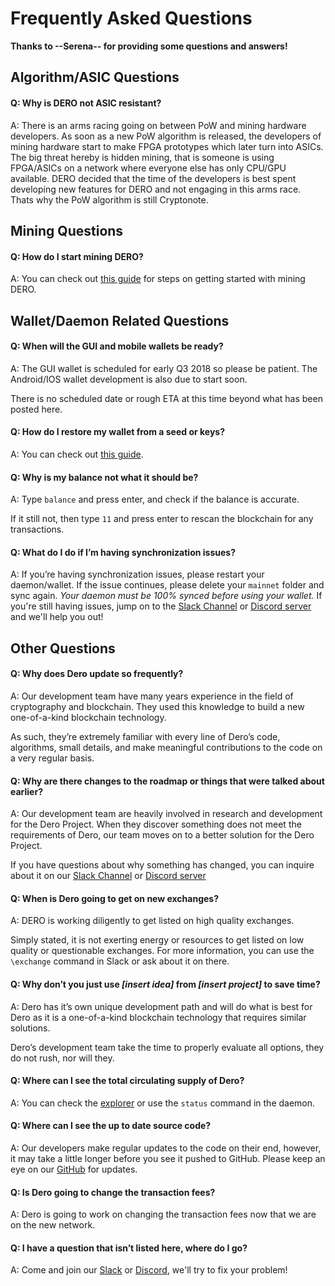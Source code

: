 # Frequently Asked Questions

**Thanks to --Serena-- for providing some questions and answers!**

## Algorithm/ASIC Questions

#### Q: Why is DERO not ASIC resistant?

   A: There is an arms racing going on between PoW and mining hardware developers. As soon as a new PoW algorithm is released, the developers of mining hardware start to make FPGA prototypes which later turn into ASICs. The big threat hereby is hidden mining, that is someone is using FPGA/ASICs on a network where everyone else has only CPU/GPU available. DERO decided that the time of the developers is best spent developing new features for DERO and not engaging in this arms race. Thats why the PoW algorithm is still Cryptonote.

## Mining Questions

#### Q: How do I start mining DERO?

   A: You can check out [this guide](mining/Mining) for steps on getting started with mining DERO.

## Wallet/Daemon Related Questions

#### Q: When will the GUI and mobile wallets be ready?

   A: The GUI wallet is scheduled for early Q3 2018 so please be patient. The Android/IOS wallet development is also due to start soon.

There is no scheduled date or rough ETA at this time beyond what has been posted here.


#### Q: How do I restore my wallet from a seed or keys?

   A: You can check out [this guide](wallets/Using-the-CLI-Wallet#restoring-your-wallet).

#### Q: Why is my balance not what it should be?

  A: Type `balance` and press enter, and check if the balance is accurate.

If it still not, then type `11` and press enter to rescan the blockchain for any transactions.

#### Q: What do I do if I’m having synchronization issues?

   A: If you’re having synchronization issues, please restart your daemon/wallet.
     If the issue continues, please delete your `mainnet` folder and sync again.
     *Your daemon must be 100% synced before using your wallet.*
     If you're still having issues, jump on to the [Slack Channel](https://deroproject.slack.com/join/shared_invite/enQtMzAwMDc5MDY4NDUzLTAzOWNjYWZmNDgxZTk1YjNiNWFiYjg1OWNiMmQ2MmUxOWRmNjNjOWM3ODAzMzE3M2RhNzBhZjUyZGQxYjQxY2U) or [Discord server](https://discord.gg/GmDgjkD) and we'll help you out!

## Other Questions

#### Q: Why does Dero update so frequently?

   A: Our development team have many years experience in the field of cryptography and blockchain. They used this knowledge to build a new one-of-a-kind blockchain technology.

As such, they’re extremely familiar with every line of Dero’s code, algorithms, small details, and make meaningful contributions to the code on a very regular basis.


#### Q: Why are there changes to the roadmap or things that were talked about earlier?

   A: Our development team are heavily involved in research and development for the Dero Project. When they discover something does not meet the requirements of Dero, our team moves on to a better solution for the Dero Project.

If you have questions about why something has changed, you can inquire about it on our [Slack Channel](https://deroproject.slack.com/join/shared_invite/enQtMzAwMDc5MDY4NDUzLTAzOWNjYWZmNDgxZTk1YjNiNWFiYjg1OWNiMmQ2MmUxOWRmNjNjOWM3ODAzMzE3M2RhNzBhZjUyZGQxYjQxY2U) or [Discord server](https://discord.gg/GmDgjkD)

#### Q: When is Dero going to get on new exchanges?

   A: DERO is working diligently to get listed on high quality exchanges.

Simply stated, it is not exerting energy or resources to get listed on low quality or questionable exchanges. For more information, you can use the `\exchange` command in Slack or ask about it on there.

#### Q: Why don’t you just use *[insert idea]* from *[insert project]* to save time?

   A: Dero has it’s own unique development path and will do what is best for Dero as it is a one-of-a-kind blockchain technology that requires similar solutions.

Dero’s development team take the time to properly evaluate all options, they do not rush, nor will they.

#### Q: Where can I see the total circulating supply of Dero?

   A: You can check the [explorer](https://explorer.dero.io/) or use the `status` command in the daemon.

#### Q: Where can I see the up to date source code?

   A: Our developers make regular updates to the code on their end, however, it may take a little longer before you see it pushed to GitHub. Please keep an eye on our [GitHub](https://github.com/deroproject/derosuite) for updates.

#### Q: Is Dero going to change the transaction fees?

   A: Dero is going to work on changing the transaction fees now that we are on the new network.

#### Q: I have a question that isn’t listed here, where do I go?

   A: Come and join our [Slack](https://deroproject.slack.com/join/shared_invite/enQtMzAwMDc5MDY4NDUzLTAzOWNjYWZmNDgxZTk1YjNiNWFiYjg1OWNiMmQ2MmUxOWRmNjNjOWM3ODAzMzE3M2RhNzBhZjUyZGQxYjQxY2U) or [Discord](https://discord.gg/GmDgjkD), we'll try to fix your problem!
